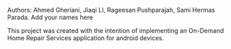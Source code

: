 Authors: Ahmed Gheriani, Jiaqi LI, Rageesan Pushparajah, Sami Hermas Parada. Add your names here

This project was created with the intention of implementing an On-Demand Home Repair Services application for android devices.
